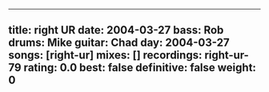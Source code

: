 
---
title: right UR
date: 2004-03-27
bass:	Rob
drums:	Mike
guitar:	Chad
day: 2004-03-27
songs: [right-ur]
mixes: []
recordings: right-ur-79
rating: 0.0
best: false
definitive: false
weight: 0
---
